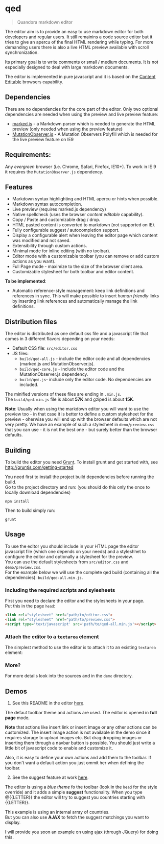 # qed

> Quandora markdown editor

The editor aim is to provide an easy to use markdown editor for both developers and regular users. It still remainins a code source editor but it tries to give an apercu of the final HTML rendering while typing. For more demanding users there is also a live HTML preview available with scroll synchronization. 

Its primary goal is to write comments or small / medium documents. It is not especially designed to deal with large markdown documents.

The editor is implemented in pure javascript and it is based on the [Content Editable](https://developer.mozilla.org/en-US/docs/Web/Guide/HTML/Content_Editable) browsers capability. 

## Dependencies

There are no dependencies for the core part of the editor. 
Only two optional dependencies are needed when using the preview and live preview feature:

* [marked.js](https://github.com/chjj/marked) - a Markdown parser which is needed to generate the HTML preview (only needed when using the preview feature)
* [MutationObserver.js](https://github.com/polymer/MutationObservers) - A Mutation Observers Polyfill which is needed for the live preview feature on IE9

## Requirements:
Any *evergreen* browser (i.e. Chrome, Safari, Firefox, IE10+). To work in IE 9 it requires the `MutationObserver.js` dependency.

## Features
* Markdown syntax highlighting and HTML apercu or hints when possible.
* Markdown syntax autocompletion.
* Live preview (requires marked.js dependency)
* Native spellcheck (uses the browser *content editable* capability).
* Copy / Paste and customizable drag / drop. 
* HTML pasted content is converted to markdown (not supported on IE).
* Fully configurable suggest / autocompletion support.
* Display a configurable alert when leaving the editor page which content was modified and not saved.
* Extensibility through custom actions.
* Minimal mode for inline editing (with no toolbar).
* Editor mode with a customizable toolbar (you can remove or add custom actions as you want).
* Full Page mode - maximize to the size of the browser client area.
* Customizable stylesheet for both toolbar and editor content.

**To be implemented**:
* Automatic reference-style management: keep link definitions and references in sync.
This will make possible to insert *human friendly* links by inserting link references and automatically manage the link definitions.

## Distribution files

The editor is distributed as one default css file and a javascript file that comes in 3 different flavors depending on your needs:

* Default CSS file: `src/editor.css`
* JS files:
  * `build/qed-all.js` - include the editor code and all dependencies (marked.js and MutationObserver.js).
  * `build/qed-core.js` - include the editor code and the MutationObserver.js dependency.
  * `build/qed.js`- include only the editor code. No dependencies are included.
  
The minified versions of these files are ending in `.min.js`.  
The `build/qed.min.js` file is about **57K** and gziped is about **15K**.

**Note**: Usually when using the markdown editor you will want to use the preview too - in that case it is better to define a custom stylesheet for the preview - oherwise you will end up with the browser defaults which are not very pretty.
We have an example of such a stylesheet in `demo/preview.css` that you can use - it is not the best one - but surely better than the browser defaults.

## Building 

To build the editor you need [Grunt](http://gruntjs.com/). To install grunt and get started with, see http://gruntjs.com/getting-started

You need first to install the project build dependencies before running the build.  
Go to the project directory and run: (you should do this only the once to locally download dependencies)

```shell
npm install
```

Then to build simply run:

```shell
grunt
```

## Usage

To use the editor you should include in your HTML page the editor javascript file (which one depends on your needs) and a styleshhet to configure the editor and optionally a stylesheet for the preview.  
You can use the default stylesheets from `src/editor.css` and `demo/preview.css`.  
For the example below we will use the complete qed build (containing all the dependencies): `build/qed-all.min.js`.

### Including the required scripts and sylesheets

First you need to declare the editor and the stylesheets in your page.  
Put this in the page `head`:

```html
<link rel="stylesheet" href="path/to/editor.css">
<link rel="stylesheet" href="path/to/preview.css">
<script type='text/javascript' src='path/to/qed-all.min.js'></script>
```

### Attach the editor to a `textarea` element

The simplest method to use the editor is to attach it to an existing `textarea` element:

### More?

For more details look into the sources and in the `demo` directory.  

## Demos

1. See this README in the editor [here](http://quandora.github.io/qed/demo.html).

The defaut toolbar theme and actions are used. The editor is opened in **full page** mode. 

**Note** that actions like insert link or insert image or any other actions can be customized. The insert image action is not available in the demo since it requires storage to upload images etc. But drag dropping images or inserting them through a navbar button is possible. You should just write a little bit of javascript code to enable and customize it.

Also, it is easy to define your own actions and add them to the toolbar. If you don't want a default action you just ommit her when defining the toolbar.

2. See the suggest feature at work [here](http://quandora.github.io/qed/suggest-demo.html).

The editor is using a *blue theme* fo the toolbar (look in the `head` for the style override) and it adds a simple **suggest** functionality.
When you type @{{LETTER}} the editor will try to suggest you countries starting with {{LETTER}}.

This example is using an internal array of countries.  
But you can also use **AJAX** to fetch the suggest matchings you want to display.

I will provide you soon an example on using ajax (through JQuery) for doing this.
